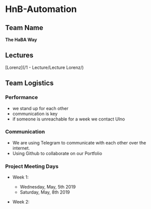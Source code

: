 # HnB-Automation

## Team Name
**The HaBA Way**

## Lectures
[Lorenz](/1 - Lecture/Lecture Lorenz/)

## Team Logistics

### Performance
- we stand up for each other
- communication is key
- if someone is unreachable for a week we contact Ulno

### Communication
- We are using Telegram to communicate with each other over the internet.
- Using Github to collaborate on our Portfolio


### Project Meeting Days
- Week 1:
	-  Wednesday, May, 5th 2019
	-  Saturday, May, 8th 2019

- Week 2:
	